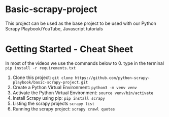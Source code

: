 # Basic-scrapy-project
This project can be used as the base project to be used with our Python Scrapy Playbook/YouTube, Javascript tutorials
# Getting Started - Cheat Sheet
In most of the videos we use the commands below to
0. type in the terminal `pip install -r requirements.txt`
1. Clone this project: `git clone https://github.com/python-scrapy-playbook/basic-scrapy-project.git`
2. Create a Python Virtual Environment: `python3 -m venv venv`
3. Activate the Python Virtual Environment: `source venv/bin/activate`
4. Install Scrapy using pip: `pip install scrapy`
5. Listing the scrapy projects `scrapy list` 
6. Running the scrapy project: `scrapy crawl quotes` 




